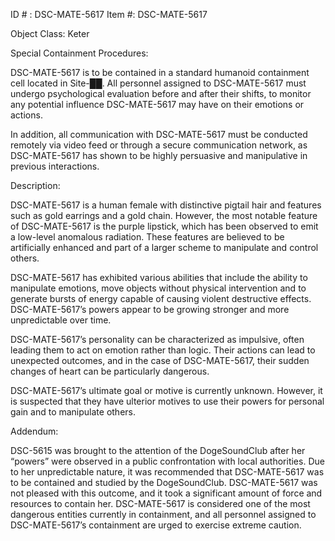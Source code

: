 ID # : DSC-MATE-5617
Item #: DSC-MATE-5617

Object Class: Keter

Special Containment Procedures:

DSC-MATE-5617 is to be contained in a standard humanoid containment cell located in Site-██. All personnel assigned to DSC-MATE-5617 must undergo psychological evaluation before and after their shifts, to monitor any potential influence DSC-MATE-5617 may have on their emotions or actions.

In addition, all communication with DSC-MATE-5617 must be conducted remotely via video feed or through a secure communication network, as DSC-MATE-5617 has shown to be highly persuasive and manipulative in previous interactions.

Description:

DSC-MATE-5617 is a human female with distinctive pigtail hair and features such as gold earrings and a gold chain. However, the most notable feature of DSC-MATE-5617 is the purple lipstick, which has been observed to emit a low-level anomalous radiation. These features are believed to be artificially enhanced and part of a larger scheme to manipulate and control others.

DSC-MATE-5617 has exhibited various abilities that include the ability to manipulate emotions, move objects without physical intervention and to generate bursts of energy capable of causing violent destructive effects. DSC-MATE-5617’s powers appear to be growing stronger and more unpredictable over time.

DSC-MATE-5617’s personality can be characterized as impulsive, often leading them to act on emotion rather than logic. Their actions can lead to unexpected outcomes, and in the case of DSC-MATE-5617, their sudden changes of heart can be particularly dangerous.

DSC-MATE-5617’s ultimate goal or motive is currently unknown. However, it is suspected that they have ulterior motives to use their powers for personal gain and to manipulate others.

Addendum:

DSC-5615 was brought to the attention of the DogeSoundClub after her “powers” were observed in a public confrontation with local authorities. Due to her unpredictable nature, it was recommended that DSC-MATE-5617 was to be contained and studied by the DogeSoundClub. DSC-MATE-5617 was not pleased with this outcome, and it took a significant amount of force and resources to contain her. DSC-MATE-5617 is considered one of the most dangerous entities currently in containment, and all personnel assigned to DSC-MATE-5617’s containment are urged to exercise extreme caution.